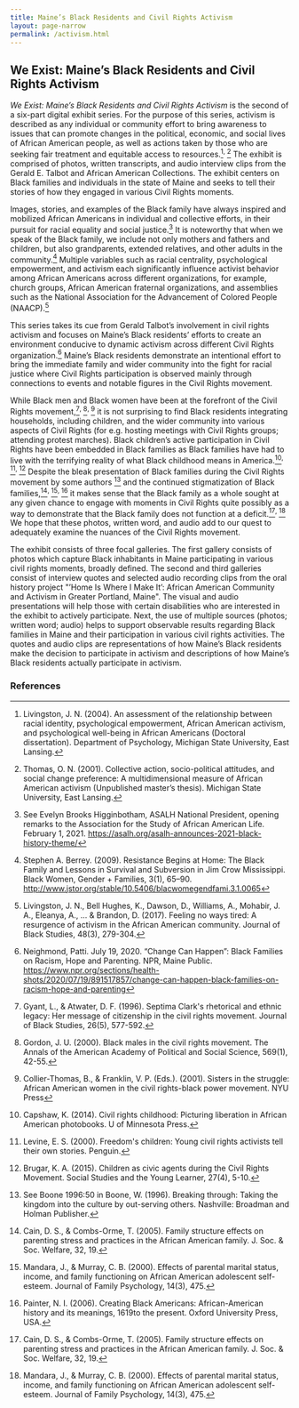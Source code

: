 ```yaml
---
title: Maine’s Black Residents and Civil Rights Activism
layout: page-narrow
permalink: /activism.html
---
```


## We Exist: Maine’s Black Residents and Civil Rights Activism

*We Exist: Maine’s Black Residents and Civil Rights Activism* is the second of a six-part digital exhibit series. For the purpose of this series, activism is described as any individual or community effort to bring awareness to issues that can promote changes in the political, economic, and social lives of African American people, as well as actions taken by those who are seeking fair treatment and equitable access to resources.[^1]<sup>, </sup>[^2] The exhibit is comprised of photos, written transcripts, and audio interview clips from the Gerald E. Talbot and African American Collections. The exhibit centers on Black families and individuals in the state of Maine and seeks to tell their stories of how they engaged in various Civil Rights moments.

Images, stories, and examples of the Black family have always inspired and mobilized African Americans in individual and collective efforts, in their pursuit for racial equality and social justice.[^3] It is noteworthy that when we speak of the Black family, we include not only mothers and fathers and children, but also grandparents, extended relatives, and other adults in the community.[^4] Multiple variables such as racial centrality, psychological empowerment, and activism each significantly influence activist behavior among African Americans across different organizations, for example, church groups, African American fraternal organizations, and assemblies such as the National Association for the Advancement of Colored People (NAACP).[^5]

This series takes its cue from Gerald Talbot’s involvement in civil rights activism and focuses on Maine’s Black residents’ efforts to create an environment conducive to dynamic activism across different Civil Rights organization.[^6] Maine’s Black residents demonstrate an intentional effort to bring the immediate family and wider community into the fight for racial justice where Civil Rights participation is observed mainly through connections to events and notable figures in the Civil Rights movement.

While Black men and Black women have been at the forefront of the Civil Rights movement,[^7]<sup>, </sup>[^8]<sup>, </sup>[^9] it is not surprising to find Black residents integrating households, including children, and the wider community into various aspects of Civil Rights (for e.g. hosting meetings with Civil Rights groups; attending protest marches). Black children’s active participation in Civil Rights have been embedded in Black families as Black families have had to live with the terrifying reality of what Black childhood means in America.[^10]<sup>, </sup>[^11]<sup>, </sup>[^12] Despite the bleak presentation of Black families during the Civil Rights movement by some authors [^13] and the continued stigmatization of Black families,[^14]<sup>, </sup>[^15]<sup>, </sup>[^16] it makes sense that the Black family as a whole sought at any given chance to engage with moments in Civil Rights quite possibly as a way to demonstrate that the Black family does not function at a deficit.[^17]<sup>, </sup>[^18] We hope that these photos, written word, and audio add to our quest to adequately examine the nuances of the Civil Rights movement.

The exhibit consists of three focal galleries. The first gallery consists of photos which capture Black inhabitants in Maine participating in various civil rights moments, broadly defined. The second and third galleries consist of interview quotes and selected audio recording clips from the oral history project "’Home Is Where I Make It’: African American Community and Activism in Greater Portland, Maine". The visual and audio presentations will help those with certain disabilities who are interested in the exhibit to actively participate. Next, the use of multiple sources (photos; written word; audio) helps to support observable results regarding Black families in Maine and their participation in various civil rights activities. The quotes and audio clips are representations of how Maine’s Black residents make the decision to participate in activism and descriptions of how Maine’s Black residents actually participate in activism.

### References

[^1]: Livingston, J. N. (2004). An assessment of the relationship between racial identity, psychological empowerment, African American activism, and psychological well-being in African Americans (Doctoral dissertation). Department of Psychology, Michigan State University, East Lansing.
[^2]: Thomas, O. N. (2001). Collective action, socio-political attitudes, and social change preference: A multidimensional measure of African American activism (Unpublished master’s thesis). Michigan State University, East Lansing.

[^3]: See Evelyn Brooks Higginbotham, ASALH National President, opening remarks to the Association for the Study of African American Life. February 1, 2021. https://asalh.org/asalh-announces-2021-black-history-theme/

[^4]: Stephen A. Berrey. (2009). Resistance Begins at Home: The Black Family and Lessons in Survival and Subversion in Jim Crow Mississippi. Black Women, Gender + Families, 3(1), 65–90. http://www.jstor.org/stable/10.5406/blacwomegendfami.3.1.0065

[^5]: Livingston, J. N., Bell Hughes, K., Dawson, D., Williams, A., Mohabir, J. A., Eleanya, A., ... & Brandon, D. (2017). Feeling no ways tired: A resurgence of activism in the African American community. Journal of Black Studies, 48(3), 279-304.

[^6]: Neighmond, Patti. July 19, 2020. “Change Can Happen”: Black Families on Racism, Hope and Parenting. NPR, Maine Public. https://www.npr.org/sections/health-shots/2020/07/19/891517857/change-can-happen-black-families-on-racism-hope-and-parenting

[^7]: Gyant, L., & Atwater, D. F. (1996). Septima Clark's rhetorical and ethnic legacy: Her message of citizenship in the civil rights movement. Journal of Black Studies, 26(5), 577-592.
[^8]: Gordon, J. U. (2000). Black males in the civil rights movement. The Annals of the American Academy of Political and Social Science, 569(1), 42-55.
[^9]: Collier-Thomas, B., & Franklin, V. P. (Eds.). (2001). Sisters in the struggle: African American women in the civil rights-black power movement. NYU Press

[^10]: Capshaw, K. (2014). Civil rights childhood: Picturing liberation in African American photobooks. U of Minnesota Press.
[^11]: Levine, E. S. (2000). Freedom's children: Young civil rights activists tell their own stories. Penguin.
[^12]: Brugar, K. A. (2015). Children as civic agents during the Civil Rights Movement. Social Studies and the Young Learner, 27(4), 5-10.

[^13]: See Boone 1996:50 in Boone, W. (1996). Breaking through: Taking the kingdom into the culture by out-serving others. Nashville: Broadman and Holman Publisher.

[^14]: Cain, D. S., & Combs-Orme, T. (2005). Family structure effects on parenting stress and practices in the African American family. J. Soc. & Soc. Welfare, 32, 19.
[^15]: Mandara, J., & Murray, C. B. (2000). Effects of parental marital status, income, and family functioning on African American adolescent self-esteem. Journal of Family Psychology, 14(3), 475.
[^16]: Painter, N. I. (2006). Creating Black Americans: African-American history and its meanings, 1619to the present. Oxford University Press, USA.

[^17]: Cain, D. S., & Combs-Orme, T. (2005). Family structure effects on parenting stress and practices in the African American family. J. Soc. & Soc. Welfare, 32, 19.
[^18]: Mandara, J., & Murray, C. B. (2000). Effects of parental marital status, income, and family functioning on African American adolescent self-esteem. Journal of Family Psychology, 14(3), 475.
